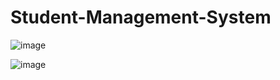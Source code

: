 # Student-Management-System

![image](https://github.com/user-attachments/assets/f5e54513-e61f-4103-b1e6-d0d5425351a1)


![image](https://github.com/user-attachments/assets/cde99042-fe78-45ea-ae99-abef718ee4f1)

